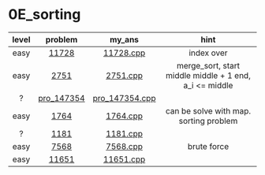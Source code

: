 # 0E_sorting
| level | problem | my_ans | hint |
| :--: | :--: | :--: | :--: |
| easy | [11728](https://www.acmicpc.net/problem/11728) | [11728.cpp](./11728/11728.cpp) | index over |
| easy | [2751](https://www.acmicpc.net/problem/2751) | [2751.cpp](./2751/2751.cpp) | merge_sort, start middle middle + 1 end, a_i <= middle |
| ? | [pro_147354](https://www.acmicpc.net/problem/pro_147354) | [pro_147354.cpp](./pro_147354/pro_147354.cpp) |  |
| easy | [1764](https://www.acmicpc.net/problem/1764) | [1764.cpp](./1764/1764.cpp) | can be solve with map. sorting problem |
| ? | [1181](https://www.acmicpc.net/problem/1181) | [1181.cpp](./1181/1181.cpp) |  |
| easy | [7568](https://www.acmicpc.net/problem/7568) | [7568.cpp](./7568/7568.cpp) | brute force |
| easy | [11651](https://www.acmicpc.net/problem/11651) | [11651.cpp](./11651/11651.cpp) |  |
